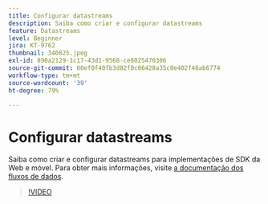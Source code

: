 ```yaml
---
title: Configurar datastreams
description: Saiba como criar e configurar datastreams
feature: Datastreams
level: Beginner
jira: KT-9762
thumbnail: 340825.jpeg
exl-id: 890a2129-1c17-43d1-9568-ce8025470306
source-git-commit: 00ef0f40fb3d82f0c06428a35c0e402f46ab6774
workflow-type: tm+mt
source-wordcount: '39'
ht-degree: 79%

---
```


# Configurar datastreams

Saiba como criar e configurar datastreams para implementações de SDK da Web e móvel. Para obter mais informações, visite [a documentação dos fluxos de dados](https://experienceleague.adobe.com/docs/experience-platform/edge/fundamentals/datastreams.html?lang=pt-BR).

>[!VIDEO](https://video.tv.adobe.com/v/340825?learn=on)
